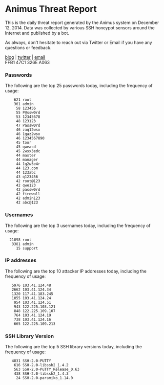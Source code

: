 # Animus Threat Report

This is the daily threat report generated by the Animus system on December 12, 2014. Data was collected by various SSH honeypot sensors around the Internet and published by a bot.  

As always, don't hesitate to reach out via Twitter or Email if you have any questions or feedback.  

[blog](http://morris.guru) | [twitter](https://twitter.com/andrew___morris) | [email](mailto:andrew@morris.guru)  
FFB1 47C1 326E A063  
### Passwords
The following are the top 25 passwords today, including the frequency of usage:
```
    621 root
    301 admin
     58 123456
     55 P@ssw0rd
     53 12345678
     48 123123
     47 Passw0rd
     46 zaq12wsx
     46 1qaz2wsx
     46 1234567890
     45 toor
     45 qweasd
     45 2wsx3edc
     44 master
     44 manager
     44 1q2w3e4r
     44 123.com
     44 123abc
     43 q123456
     42 root@123
     42 qwe123
     42 passw0rd
     42 firewall
     42 admin123
     42 abc@123
```

### Usernames
The following are the top 3 usernames today, including the frequency of usage:
```
  21098 root
   3381 admin
     15 support
```

### IP addresses
The following are the top 10 attacker IP addresses today, including the frequency of usage:
```
   5976 103.41.124.48
   2662 103.41.124.34
   1320 117.41.183.245
   1055 103.41.124.24
    954 103.41.124.51
    943 122.225.103.121
    848 122.225.109.107
    764 103.41.124.19
    738 103.41.124.16
    665 122.225.109.213
```

### SSH Library Version
The following are the top 5 SSH library versions today, including the frequency of usage:
```
   4831 SSH-2.0-PUTTY
    616 SSH-2.0-libssh2_1.4.2
    563 SSH-2.0-PuTTY_Release_0.63
    438 SSH-2.0-libssh2_1.4.3
     24 SSH-2.0-paramiko_1.14.0
```
